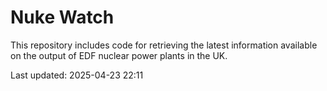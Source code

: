 # Nuke Watch

This repository includes code for retrieving the latest information available on the output of EDF nuclear power plants in the UK.

Last updated: 2025-04-23 22:11